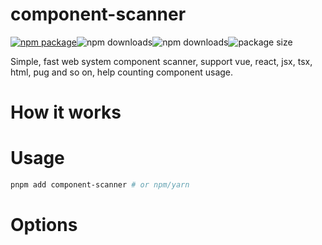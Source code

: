 # component-scanner

<div style="display: flex;">
  <a href="https://npmjs.com/package/component-scanner">
    <img src="https://img.shields.io/npm/v/component-scanner" alt="npm package">
  </a>
  <img src="https://img.shields.io/npm/dt/component-scanner" alt="npm downloads">
  <img src="https://img.shields.io/npm/l/component-scanner" alt="npm downloads">
  <img src="https://img.shields.io/bundlephobia/minzip/component-scanner" alt="package size">
</div>

Simple, fast web system component scanner, support vue, react, jsx, tsx, html, pug and so on, help counting component usage.

# How it works

# Usage

```sh
pnpm add component-scanner # or npm/yarn
```

# Options






